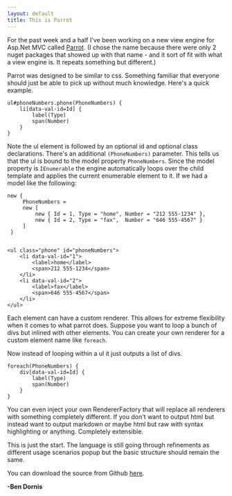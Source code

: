 ```yaml
---
layout: default
title: This is Parrot
---
```


For the past week and a half I've been working on a new view engine for Asp.Net MVC called <a href="https://github.com/Buildstarted/Parrot">Parrot</a>. (I chose the name because there were only 2 nuget packages that showed up with that name - and it sort of fit with what a view engine is. It repeats something but different.)

Parrot was designed to be similar to css. Something familiar that everyone should just be able to pick up without much knowledge. Here's a quick example.

    ul#phoneNumbers.phone(PhoneNumbers) {
        li[data-val-id=Id] {
            label(Type)
            span(Number)
        }
    }


Note the ul element is followed by an optional id and optional class declarations. There's an additional `(PhoneNumbers)` parameter. This tells us that the ul is bound to the model property `PhoneNumbers`. Since the model property is `IEnumerable` the engine automatically loops over the child template and applies the current enumerable element to it. If we had a model like the following:

    new {
         PhoneNumbers = 
         new [
             new { Id = 1, Type = "home", Number = "212 555-1234" },
             new { Id = 2, Type = "fax",  Number = "646 555-4567" }
         ]
     }


    <ul class="phone" id="phoneNumbers">
        <li data-val-id="1">
            <label>home</label>
            <span>212 555-1234</span>
        </li>
        <li data-val-id="2">
            <label>fax</label>
            <span>646 555-4567</span>
        </li>
    </ul>


Each element can have a custom renderer. This allows for extreme flexibility when it comes to what parrot does. Suppose you want to loop a bunch of divs but inlined with other elements. You can create your own renderer for a custom element name like `foreach`.

Now instead of looping within a ul it just outputs a list of divs. 

    foreach(PhoneNumbers) {
        div[data-val-id=Id] {
            label(Type)
            span(Number)
        }
    }

<script src="https://gist.github.com/3239182.js?file=ForeachRenderer.cs"></script>

You can even inject your own RendererFactory that will replace all renderers with something completely different. If you don't want to output html but instead want to output markdown or maybe html but raw with syntax highlighting or anything. Completely extensible.

This is just the start. The language is still going through refinements as different usage scenarios popup but the basic structure should remain the same.

You can download the source from Github <a href="https://github.com/Buildstarted/Parrot">here</a>. 

<strong>-Ben Dornis</strong>
